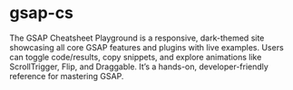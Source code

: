 # gsap-cs
The GSAP Cheatsheet Playground is a responsive, dark-themed site showcasing all core GSAP features and plugins with live examples. Users can toggle code/results, copy snippets, and explore animations like ScrollTrigger, Flip, and Draggable. It’s a hands-on, developer-friendly reference for mastering GSAP.
